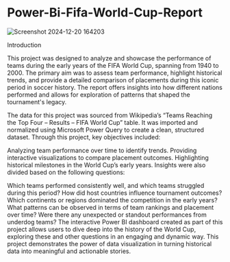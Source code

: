 # Power-Bi-Fifa-World-Cup-Report
![Screenshot 2024-12-20 164203](https://github.com/user-attachments/assets/de6e0fe0-4cbe-4672-b031-72117a4b686e)

Introduction

This project was designed to analyze and showcase the performance of teams during the early years of the FIFA World Cup, spanning from 1940 to 2000. The primary aim was to assess team performance, highlight historical trends, and provide a detailed comparison of placements during this iconic period in soccer history. The report offers insights into how different nations performed and allows for exploration of patterns that shaped the tournament's legacy.

The data for this project was sourced from Wikipedia’s “Teams Reaching the Top Four – Results – FIFA World Cup” table. It was imported and normalized using Microsoft Power Query to create a clean, structured dataset. Through this project, key objectives included:

Analyzing team performance over time to identify trends.
Providing interactive visualizations to compare placement outcomes.
Highlighting historical milestones in the World Cup’s early years.
Insights were also divided based on the following questions:

Which teams performed consistently well, and which teams struggled during this period?
How did host countries influence tournament outcomes?
Which continents or regions dominated the competition in the early years?
What patterns can be observed in terms of team rankings and placement over time?
Were there any unexpected or standout performances from underdog teams?
The interactive Power BI dashboard created as part of this project allows users to dive deep into the history of the World Cup, exploring these and other questions in an engaging and dynamic way. This project demonstrates the power of data visualization in turning historical data into meaningful and actionable stories.
